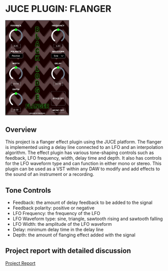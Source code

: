# **JUCE PLUGIN: FLANGER**

<img src="img/pedals.jpg" alt="flanger" width="200"/>

## **Overview**

This project is a flanger effect plugin using the JUCE platform. The flanger is implemented using a delay line connected to an LFO and an interpolation algorithm. The effect plugin has various tone-shaping controls such as feedback, LFO frequency, width, delay time and depth. It also has controls for the LFO waveform type and can function in either mono or stereo. This plugin can be used as a VST within any DAW to modify and add effects to the sound of an instrument or a recording. 


## **Tone Controls**
- Feedback: the amount of delay feedback to be added to the signal 
- Feedback polarity: positive or negative
- LFO Frequency: the frequency of the LFO
- LFO Waveform type: sine, triangle, sawtooth rising and sawtooth falling
- LFO Width: the amplitude of the LFO waveform
- Delay: minimum delay time in the delay line
- Depth: the amount of flanging effect added with the signal

## **Project report with detailed discussion**
[Project Report](https://drive.google.com/file/d/1J9TlQNdbdZR_r4KVOHtxboWwi5eNyTsY/view?usp=sharing)
 
